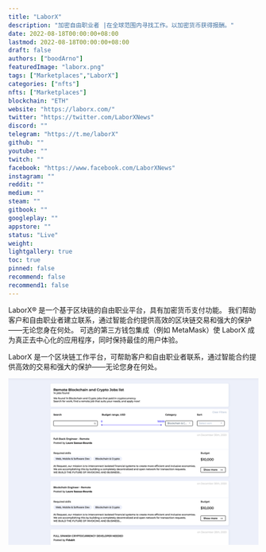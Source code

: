```yaml
---
title: "LaborX"
description: "加密自由职业者 |在全球范围内寻找工作。以加密货币获得报酬。"
date: 2022-08-18T00:00:00+08:00
lastmod: 2022-08-18T00:00:00+08:00
draft: false
authors: ["boodArno"]
featuredImage: "laborx.png"
tags: ["Marketplaces","LaborX"]
categories: ["nfts"]
nfts: ["Marketplaces"]
blockchain: "ETH"
website: "https://laborx.com/"
twitter: "https://twitter.com/LaborXNews"
discord: ""
telegram: "https://t.me/laborX"
github: ""
youtube: ""
twitch: ""
facebook: "https://www.facebook.com/LaborXNews"
instagram: ""
reddit: ""
medium: ""
steam: ""
gitbook: ""
googleplay: ""
appstore: ""
status: "Live"
weight: 
lightgallery: true
toc: true
pinned: false
recommend: false
recommend1: false
---
```

LaborX® 是一个基于区块链的自由职业平台，具有加密货币支付功能。
我们帮助客户和自由职业者建立联系，通过智能合约提供高效的区块链交易和强大的保护——无论您身在何处。
可选的第三方钱包集成（例如 MetaMask）使 LaborX 成为真正去中心化的应用程序，同时保持最佳的用户体验。

LaborX 是一个区块链工作平台，可帮助客户和自由职业者联系，通过智能合约提供高效的交易和强大的保护——无论您身在何处。

![laborx-dapp-marketplaces-ethereum-image2_dbc7fe3772ab432ac9fcfa4a2c8722a8](laborx-dapp-marketplaces-ethereum-image2_dbc7fe3772ab432ac9fcfa4a2c8722a8.png)